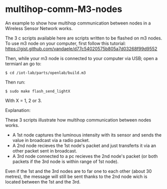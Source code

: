 # multihop-comm-M3-nodes
An example to show how multihop communication between nodes in a Wireless Sensor Network works.

The 3 c scripts available here are scripts written to be flashed on m3 nodes.
To use m3 node on your computer, first follow this tutorial: https://gist.github.com/vandaele/d77c54020575b805a7d03268f99d9552

Then, while your m3 node is connected to your computer via USB; open a termianl an go to:

	$ cd /iot-lab/parts/openlab/build.m3
Then run:

	$ sudo make flash_send_lightX 
With X = 1, 2 or 3.


Explanation:

These 3 scripts illustrate how multihop communication between nodes works.
- A 1st node captures the luminous intensity with its sensor and sends the value in broadcast via a radio packet.
- A 2nd node recieves the 1st node's packet and just transferts it via an other packet sent in broadcast.
- A 3rd node connected to a pc recieves the 2nd node's packet (or both packets if the 3rd node is within range of 1st node). 

Even if the 1st and the 3rd nodes are to far one to each other (about 30 metres), the message will still be sent thanks to the 2nd node wich is located between the 1st and the 3rd.
